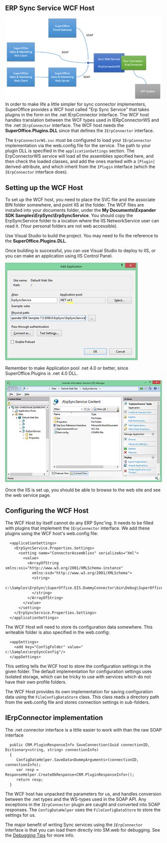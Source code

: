 <properties date="2016-05-10"
SortOrder="5"
/>

ERP Sync Service WCF Host
-------------------------

![](Slide1.png)
In order to make life a little simpler for sync connector implementers, SuperOffice provides a WCF host called "Erp Sync Service" that takes plugins in the form on the .net IErpConnector interface. The WCF host handles translation between the WCF types used in IERpConnectorWS and the .net `IErpConnector` interface. The WCF host needs the **SuperOffice.Plugins.DLL** since that defines the `IErpConnector` interface.

The `ErpConnectorWS.svc` must be configured to load your `IErpConnector` implementation via the web.config file for the service. The path to your plugin DLL is specified in the `applicationSettings` section. The ErpConnectorWS service will load all the assemblies specified here, and then check the loaded classes, and add the ones marked with a `[Plugin]` derived-attribute, and which inherit from the `IPlugin` interface (which the `IErpConnector` interface does).

Setting up the WCF Host
-----------------------

To set up the WCF host, you need to place the SVC file and the associate BIN folder somewhere, and point IIS at the folder. The WCF files are installed into your documents folder, under the **My Documents\\Expander SDK Samples\\ErpSync\\ErpSyncService**.
You should copy the ErpSyncService folder to a location where the IIS NetworkService user can read it. (Your personal folders are not web accessible).

Use Visual Studio to build the project. You may need to fix the reference to the **SuperOffice.Plugins.DLL**.

Once building is successful, you can use Visual Studio to deploy to IIS, or you can make an application using IIS Control Panel.

![](iis-add-application.png)

Remember to make Application pool .net 4.0 or better, since SuperOffice.Plugins is .net 4.0 DLL.

![](erp-sync-svc.png)

Once the IIS is set up, you should be able to browse to the web site and see the web service page.

Configuring the WCF Host
------------------------

The WCF Host by itself cannot do any ERP Sync'ing. It needs to be filled with plugins that implement the `IErpConnector` interface. We add these plugins using the WCF host's web.config file:

```
  <applicationSettings>
    <ErpSyncService.Properties.Settings>
      <setting name="ConnectorAssemblies" serializeAs="Xml">
        <value>
          <ArrayOfString
xmlns:xsi="http://www.w3.org/2001/XMLSchema-instance"
            xmlns:xsd="http://www.w3.org/2001/XMLSchema">
            <string>
              
c:\Samples\ErpSync\SuperOffice.EIS.DummyConnector\bin\Debug\SuperOffice.EIS.DummyConnector.dll
            </string>
          </ArrayOfString>
        </value>
      </setting>
    </ErpSyncService.Properties.Settings>
  </applicationSettings>
```

 

The WCF Host will need to store its configuration data somewhere. This writeable folder is also specified in the web.config:

```
  <appSettings>
    <add key="ConfigFolder" value="
c:\Samples\erpSyncConfig"/>
  </appSettings>
```

This setting tells the WCF host to store the configuration settings in the given folder. The default implementation for configuration settings uses Isolated storage, which can be tricky to use with services which do not have their own profile folders.

The WCF Host provides its own implementation for saving configuration data using the `FileConfigDataStore` class. This class reads a directory path from the web.config file and stores connection settings in sub-folders.

IErpConnector implementation
----------------------------

The .net connector interface is a little easier to work with than the raw SOAP interface

      public CRM.PluginResponseInfo SaveConnection(Guid connectionID,
    Dictionary<string, string> connectionInfo)
      {
         ConfigDataHelper.SaveData<DummyArguments>(connectionID,
    connectionInfo);
         var resp =
    ResponseHelper.CreateOkResponse<CRM.PluginResponseInfo>();
         return resp;
      }

The WCF host has unpacked the parameters for us, and handles conversion between the .net types and the WS-types used in the SOAP API. Any exceptions in the `IErpConnector` plugin are caught and converted into SOAP responses.
The `ConfigDataHelper` uses the `FileConfigDataStore` to store the settings for us.

The major benefit of writing Sync services using the `IErpConnector` interface is that you can load them directly into SM.web for debugging. See the [Debugging Tips](../Tips%20for%20Development.htm) for more info.
